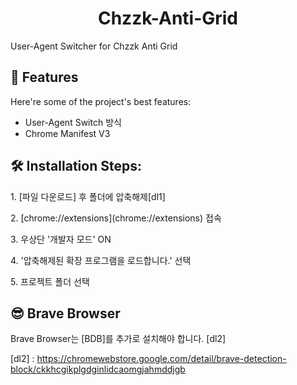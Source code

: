 <h1 align="center" id="title">Chzzk-Anti-Grid</h1>

<p id="description">User-Agent Switcher for Chzzk Anti Grid</p>

  
  
<h2>🧐 Features</h2>

Here're some of the project's best features:

*   User-Agent Switch 방식
*   Chrome Manifest V3

<h2>🛠️ Installation Steps:</h2>

<p>1. [파일 다운로드] 후 폴더에 압축해제[dl1]</p>

<p>2. [chrome://extensions](chrome://extensions) 접속</p>

<p>3. 우상단 '개발자 모드' ON</p>

<p>4. '압축해제된 확장 프로그램을 로드합니다.' 선택</p>

<p>5. 프로젝트 폴더 선택</p>

<h2>😎 Brave Browser</h2>

Brave Browser는 [BDB]를 추가로 설치해야 합니다. [dl2]


[dl1]: <https://github.com/RRRF0214/chzzk-anti-grid/archive/refs/heads/main.zip>
[dl2] : <https://chromewebstore.google.com/detail/brave-detection-block/ckkhcgikplgdginlidcaomgjahmddjgb>
